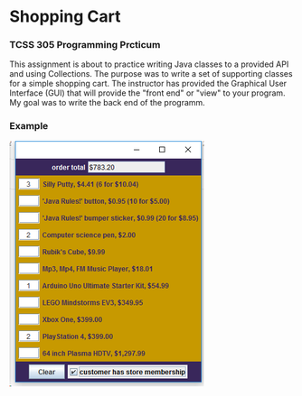 # Shopping Cart
### TCSS 305 Programming Prcticum

This assignment is about to practice writing Java classes to a provided API and using Collections. The purpose was to 
write a set of supporting classes for a simple shopping cart. The instructor has provided the Graphical User 
Interface (GUI) that will provide the "front end" or "view" to your program. My goal was to write the back end of the programm.

### Example
<a href="url"><img src="output.png"></a>

